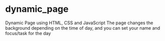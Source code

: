 # dynamic_page
Dynamic Page using HTML, CSS and JavaScript
The page changes the background depending on the time of day, and you can set your name and focus/task for the day

